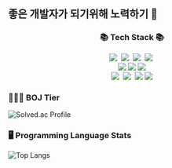 ## 좋은 개발자가 되기위해 노력하기 🏃

<h3 align="center">📚 Tech Stack 📚</h3>
<p align="center">
  <img src="https://img.shields.io/badge/python-3776AB?style=for-the-badge&logo=python&logoColor=white"></a>&nbsp
  <img src="https://img.shields.io/badge/java-007396?style=for-the-badge&logo=java&logoColor=white"></a>&nbsp
  <img src="https://img.shields.io/badge/c-00599C?style=for-the-badge&logo=c%2B%2B&logoColor=white"></a>&nbsp
  <img src="https://img.shields.io/badge/c++-00599C?style=for-the-badge&logo=c++%2B%2B&logoColor=white"></a>&nbsp
  <br>
  <img src="https://img.shields.io/badge/spring-6DB33F?style=for-the-badge&logo=spring&logoColor=white">
  <img src="https://img.shields.io/badge/springboot-6DB33F?style=for-the-badge&logo=springboot&logoColor=white">
  <img src="https://img.shields.io/badge/linux-FCC624?style=for-the-badge&logo=linux&logoColor=black">
  <br>
  <img src="https://img.shields.io/badge/amazonaws-232F3E?style=for-the-badge&logo=amazonaws&logoColor=white"></a>&nbsp 
  <img src="https://img.shields.io/badge/Docker-2496ED?style=for-the-badge&logo=Docker&logoColor=white"/></a>&nbsp
  <img src="https://img.shields.io/badge/github-181717?style=for-the-badge&logo=github&logoColor=white">
  <img src="https://img.shields.io/badge/gradle-02303A?style=for-the-badge&logo=gradle&logoColor=white">
</p>

### 🧑🏻‍💻 BOJ Tier
![Solved.ac Profile](http://mazassumnida.wtf/api/generate_badge?boj=mok0618)

### 🖥️ Programming Language Stats
![Top Langs](https://github-readme-stats.vercel.app/api/top-langs/?username=kimsongmok&theme=merko)


